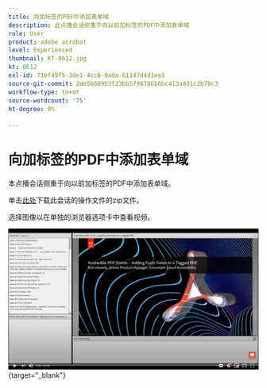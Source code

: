 ```yaml
---
title: 向加标签的PDF中添加表单域
description: 此点播会话侧重于向以前加标签的PDF中添加表单域
role: User
product: adobe acrobat
level: Experienced
thumbnail: KT-8612.jpg
kt: 8612
exl-id: 71bf49f5-3de1-4cc6-9ada-61147d4d1ee3
source-git-commit: 2de5b609b3f23bb5796786b6bc413a831c2b78c3
workflow-type: tm+mt
source-wordcount: '75'
ht-degree: 0%

---
```


# 向加标签的PDF中添加表单域

本点播会话侧重于向以前加标签的PDF中添加表单域。

单击[此处](../assets/accessibilitysession5.zip)下载此会话的操作文件的zip文件。

选择图像以在单独的浏览器选项卡中查看视频。

[![会话5视频](../assets/Accessibilitysession5_YT.png)](https://youtu.be/vaM9R-mt5Jo){target=&quot;_blank&quot;}
